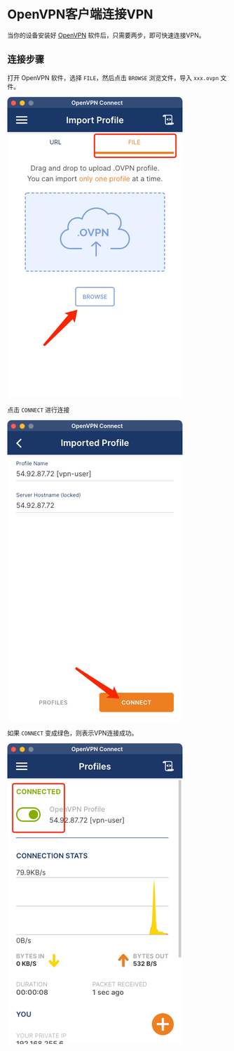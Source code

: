 # OpenVPN客户端连接VPN

当你的设备安装好 [OpenVPN](https://openvpn.net/vpn-client) 软件后，只需要两步，即可快速连接VPN。

## 连接步骤

打开 OpenVPN 软件，选择 `FILE`，然后点击 `BROWSE` 浏览文件，导入 `xxx.ovpn` 文件。

![img.png](assets/1.1.png)

点击 `CONNECT` 进行连接

![img_1.png](assets/1.2.png)

如果 `CONNECT` 变成绿色，则表示VPN连接成功。

![img_2.png](assets/1.3.png)